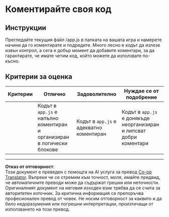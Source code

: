 <!--
CO_OP_TRANSLATOR_METADATA:
{
  "original_hash": "ccfcd8c2932761359fbaff3d6b01ace4",
  "translation_date": "2025-08-27T22:19:20+00:00",
  "source_file": "6-space-game/3-moving-elements-around/assignment.md",
  "language_code": "bg"
}
-->
# Коментирайте своя код

## Инструкции

Прегледайте текущия файл /app.js в папката на вашата игра и намерете начини да го коментирате и подредите. Много лесно е кодът да излезе извън контрол, а сега е добър момент да добавите коментари, за да гарантирате, че имате четим код, който можете да използвате по-късно.

## Критерии за оценка

| Критерии | Отлично                                                          | Задоволително                          | Нуждае се от подобрение                                      |
| -------- | ---------------------------------------------------------------- | -------------------------------------- | ----------------------------------------------------------- |
|          | Кодът в `app.js` е напълно коментиран и организиран в логически блокове | Кодът в `app.js` е адекватно коментиран | Кодът в `app.js` е донякъде неорганизиран и липсват добри коментари |

---

**Отказ от отговорност**:  
Този документ е преведен с помощта на AI услуга за превод [Co-op Translator](https://github.com/Azure/co-op-translator). Въпреки че се стремим към точност, моля, имайте предвид, че автоматичните преводи може да съдържат грешки или неточности. Оригиналният документ на неговия изходен език трябва да се счита за авторитетен източник. За критична информация се препоръчва професионален превод от човек. Не носим отговорност за каквито и да било недоразумения или погрешни интерпретации, произтичащи от използването на този превод.